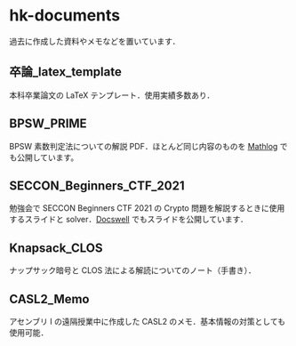 # hk-documents

過去に作成した資料やメモなどを置いています．

## 卒論\_latex_template

本科卒業論文の LaTeX テンプレート．使用実績多数あり．

## BPSW_PRIME

BPSW 素数判定法についての解説 PDF．ほとんど同じ内容のものを [Mathlog](https://mathlog.info/articles/LjKpWKOqjMbFDKSpu1ST) でも公開しています。

## SECCON_Beginners_CTF_2021

勉強会で SECCON Beginners CTF 2021 の Crypto 問題を解説するときに使用するスライドと solver．[Docswell](https://www.docswell.com/s/kokihamada/57VXGV-2024-04-01-234721) でもスライドを公開しています．

## Knapsack_CLOS

ナップサック暗号と CLOS 法による解読についてのノート（手書き）．

## CASL2_Memo

アセンブリ I の遠隔授業中に作成した CASL2 のメモ．基本情報の対策としても使用可能．
